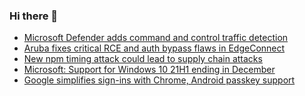 ### Hi there 👋

<!--START_SECTION:feed-->
* [Microsoft Defender adds command and control traffic detection](https://www.bleepingcomputer.com/news/microsoft/microsoft-defender-adds-command-and-control-traffic-detection/)
* [Aruba fixes critical RCE and auth bypass flaws in EdgeConnect](https://www.bleepingcomputer.com/news/security/aruba-fixes-critical-rce-and-auth-bypass-flaws-in-edgeconnect/)
* [New npm timing attack could lead to supply chain attacks](https://www.bleepingcomputer.com/news/security/new-npm-timing-attack-could-lead-to-supply-chain-attacks/)
* [Microsoft: Support for Windows 10 21H1 ending in December](https://www.bleepingcomputer.com/news/microsoft/microsoft-support-for-windows-10-21h1-ending-in-december/)
* [Google simplifies sign-ins with Chrome, Android passkey support](https://www.bleepingcomputer.com/news/google/google-simplifies-sign-ins-with-chrome-android-passkey-support/)
<!--END_SECTION:feed-->

<!--
**frankenk/frankenk** is a ✨ _special_ ✨ repository because its `README.md` (this file) appears on your GitHub profile.

Here are some ideas to get you started:

- 🔭 I’m currently working on ...
- 🌱 I’m currently learning ...
- 👯 I’m looking to collaborate on ...
- 🤔 I’m looking for help with ...
- 💬 Ask me about ...
- 📫 How to reach me: ...
- 😄 Pronouns: ...
- ⚡ Fun fact: ...
-->



